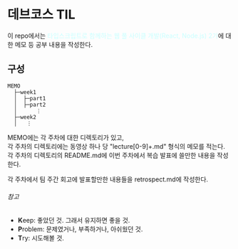 # 데브코스 TIL
이 repo에서는 <span style="color: rgb(200, 255, 255)">타입스크립트로 함께하는 웹 풀 사이클 개발(React, Node.js) 2기</span>에 대한 메모 등 공부 내용을 작성한다.
## 구성
```
MEMO  
  ├─week1  
  │  ├─part1  
  │  ├─part2
  │      ⋮
  ├─week2
  │   ⋮
```
MEMO에는 각 주차에 대한 디렉토리가 있고,  
각 주차의 디렉토리에는 동영상 하나 당 "lecture[0-9]+.md" 형식의 메모를 적는다.  
각 주차의 디렉토리의 README.md에 이번 주차에서 복습 발표에 쓸만한 내용을 작성한다. 

각 주차에서 팀 주간 회고에 발표할만한 내용들을 retrospect.md에 작성한다.
###### 참고
- **K**eep: 좋았던 것. 그래서 유지하면 좋을 것.
- **P**roblem: 문제였거나, 부족하거나, 아쉬웠던 것.
- **T**ry: 시도해볼 것.